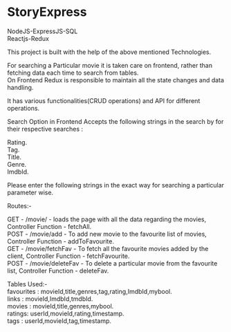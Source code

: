 # StoryExpress
NodeJS-ExpressJS-SQL  
Reactjs-Redux

This project is built with the help of the above mentioned Technologies.

For searching a Particular movie it is taken care on frontend, rather than fetching data each time to search from tables.  
On Frontend Redux is responsible to maintain all the state changes and data handling.  

It has various functionalities(CRUD operations) and API for different operations.  

Search Option in Frontend Accepts the following strings in the search by for their respective searches :  

Rating.   
Tag.   
Title.   
Genre.   
ImdbId.   

Please enter the following strings in the exact way for searching a particular parameter wise.  


Routes:-

GET - /movie/ - loads the page with all the data regarding the movies, Controller Function - fetchAll.   
POST - /movie/add - To add new movie to the favourite list of movies, Controller Function - addToFavourite.    
GET - /movie/fetchFav - To fetch all the favourite movies added by the client, Controller Function - fetchFavourite.  
POST - /movie/deleteFav - To delete a particular movie from the favourite list, Controller Function - deleteFav. 




Tables Used:-   
favourites : movieId,title,genres,tag,rating,ImdbId,mybool.  
links : movieId,ImdbId,tmdbId.  
movies : movieId,title,genres,mybool.  
ratings: userId,movieId,rating,timestamp.  
tags : userId,movieId,tag,timestamp.  

